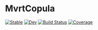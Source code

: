 # MvrtCopula

[![Stable](https://img.shields.io/badge/docs-stable-blue.svg)](https://Xiar-fatah.github.io/MvrtCopula.jl/stable)
[![Dev](https://img.shields.io/badge/docs-dev-blue.svg)](https://Xiar-fatah.github.io/MvrtCopula.jl/dev)
[![Build Status](https://github.com/Xiar-fatah/MvrtCopula.jl/actions/workflows/CI.yml/badge.svg?branch=master)](https://github.com/Xiar-fatah/MvrtCopula.jl/actions/workflows/CI.yml?query=branch%3Amaster)
[![Coverage](https://codecov.io/gh/Xiar-fatah/MvrtCopula.jl/branch/master/graph/badge.svg)](https://codecov.io/gh/Xiar-fatah/MvrtCopula.jl)

